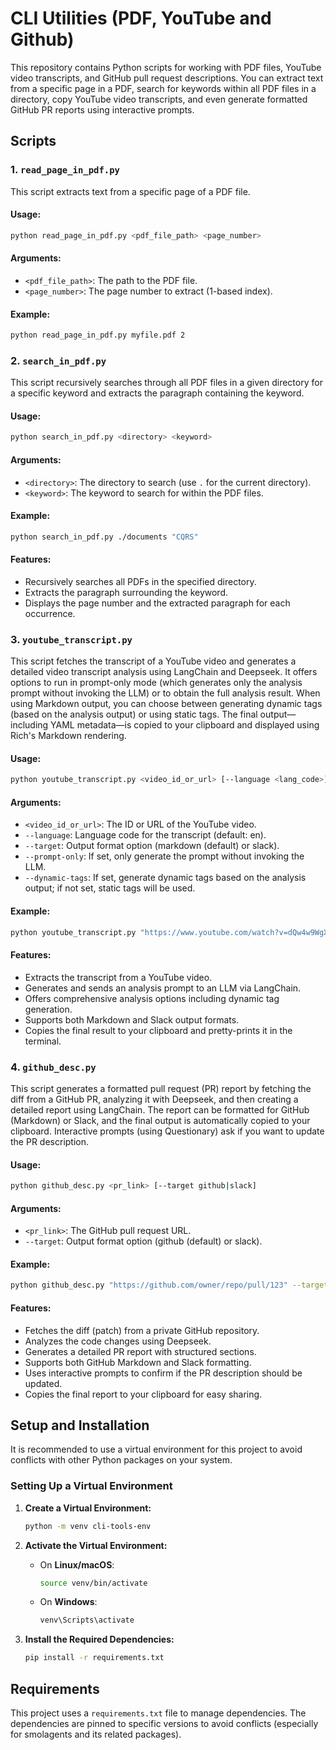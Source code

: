 # CLI Utilities (PDF, YouTube and Github)

This repository contains Python scripts for working with PDF files, YouTube video transcripts, and GitHub pull request descriptions. You can extract text from a specific page in a PDF, search for keywords within all PDF files in a directory, copy YouTube video transcripts, and even generate formatted GitHub PR reports using interactive prompts.

## Scripts

### 1. `read_page_in_pdf.py`
This script extracts text from a specific page of a PDF file.

#### Usage:
```bash
python read_page_in_pdf.py <pdf_file_path> <page_number>
```

#### Arguments:
- `<pdf_file_path>`: The path to the PDF file.
- `<page_number>`: The page number to extract (1-based index).

#### Example:
```bash
python read_page_in_pdf.py myfile.pdf 2
```

### 2. `search_in_pdf.py`
This script recursively searches through all PDF files in a given directory for a specific keyword and extracts the paragraph containing the keyword.

#### Usage:
```bash
python search_in_pdf.py <directory> <keyword>
```

#### Arguments:
- `<directory>`: The directory to search (use `.` for the current directory).
- `<keyword>`: The keyword to search for within the PDF files.

#### Example:
```bash
python search_in_pdf.py ./documents "CQRS"
```

#### Features:
- Recursively searches all PDFs in the specified directory.
- Extracts the paragraph surrounding the keyword.
- Displays the page number and the extracted paragraph for each occurrence.

### 3. `youtube_transcript.py`
This script fetches the transcript of a YouTube video and generates a detailed video transcript analysis using LangChain and Deepseek. It offers options to run in prompt-only mode (which generates only the analysis prompt without invoking the LLM) or to obtain the full analysis result. When using Markdown output, you can choose between generating dynamic tags (based on the analysis output) or using static tags. The final output—including YAML metadata—is copied to your clipboard and displayed using Rich's Markdown rendering.

#### Usage:
```bash
python youtube_transcript.py <video_id_or_url> [--language <lang_code>] [--target markdown|slack] [--prompt-only] [--dynamic-tags]
```

#### Arguments:
- `<video_id_or_url>`: The ID or URL of the YouTube video.
- `--language`: Language code for the transcript (default: en).
- `--target`: Output format option (markdown (default) or slack).
- `--prompt-only`: If set, only generate the prompt without invoking the LLM.
- `--dynamic-tags`: If set, generate dynamic tags based on the analysis output; if not set, static tags will be used.

#### Example:
```bash
python youtube_transcript.py "https://www.youtube.com/watch?v=dQw4w9WgXcQ" --dynamic-tags
```

#### Features:
- Extracts the transcript from a YouTube video.
- Generates and sends an analysis prompt to an LLM via LangChain.
- Offers comprehensive analysis options including dynamic tag generation.
- Supports both Markdown and Slack output formats.
- Copies the final result to your clipboard and pretty-prints it in the terminal.

### 4. `github_desc.py`
This script generates a formatted pull request (PR) report by fetching the diff from a GitHub PR, analyzing it with Deepseek, and then creating a detailed report using LangChain. The report can be formatted for GitHub (Markdown) or Slack, and the final output is automatically copied to your clipboard. Interactive prompts (using Questionary) ask if you want to update the PR description.

#### Usage:
```bash
python github_desc.py <pr_link> [--target github|slack]
```

#### Arguments:
- `<pr_link>`: The GitHub pull request URL.
- `--target`: Output format option (github (default) or slack).

#### Example:
```bash
python github_desc.py "https://github.com/owner/repo/pull/123" --target slack
```

#### Features:
- Fetches the diff (patch) from a private GitHub repository.
- Analyzes the code changes using Deepseek.
- Generates a detailed PR report with structured sections.
- Supports both GitHub Markdown and Slack formatting.
- Uses interactive prompts to confirm if the PR description should be updated.
- Copies the final report to your clipboard for easy sharing.

## Setup and Installation

It is recommended to use a virtual environment for this project to avoid conflicts with other Python packages on your system.

### Setting Up a Virtual Environment

1. **Create a Virtual Environment:**

   ```bash
   python -m venv cli-tools-env
   ```

2. **Activate the Virtual Environment:**
   - On **Linux/macOS**:
     ```bash
     source venv/bin/activate
     ```
   - On **Windows**:
     ```bash
     venv\Scripts\activate
     ```

3. **Install the Required Dependencies:**

   ```bash
   pip install -r requirements.txt
   ```

## Requirements

This project uses a `requirements.txt` file to manage dependencies. The dependencies are pinned to specific versions to avoid conflicts (especially for smolagents and its related packages).

